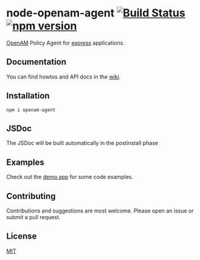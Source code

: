 node-openam-agent [![Build Status](https://travis-ci.org/zoltantarcsay/node-openam-agent.svg?branch=master)](https://travis-ci.org/zoltantarcsay/node-openam-agent) [![npm version](https://badge.fury.io/js/openam-agent.svg)](http://badge.fury.io/js/openam-agent)
=================
[OpenAM](https://backstage.forgerock.com/#!/docs/openam/current/getting-started) Policy Agent for [express](http://expressjs.com/) applications.

Documentation
-------------

You can find howtos and API docs in the [wiki](https://github.com/zoltantarcsay/node-openam-agent/wiki).

Installation
------------

```
npm i openam-agent
```

JSDoc
-----

The JSDoc will be built automatically in the postinstall phase


Examples
--------

Check out the [demo app](https://github.com/zoltantarcsay/node-openam-agent-demo) for some code examples.

Contributing
------------

Contributions and suggestions are most welcome. Please open an issue or submit a pull request.

License
-------
[MIT](https://github.com/strongloop/express/blob/master/LICENSE)
